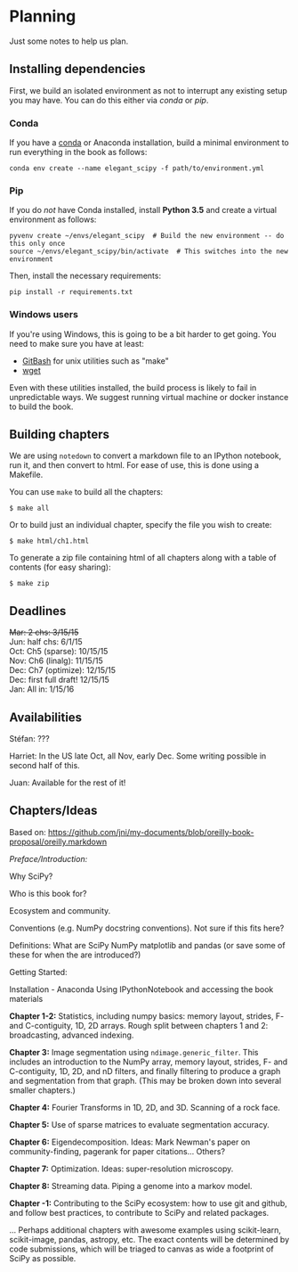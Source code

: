 # Planning

Just some notes to help us plan.

## Installing dependencies

First, we build an isolated environment as not to interrupt any
existing setup you may have.  You can do this either via *conda* or *pip*.

### Conda

If you have a [conda](http://conda.pydata.org/miniconda.html) or
Anaconda installation, build a minimal environment to run everything
in the book as follows:

```console
conda env create --name elegant_scipy -f path/to/environment.yml
```

### Pip

If you do *not* have Conda installed, install **Python 3.5** and create a virtual
environment as follows:

```console
pyvenv create ~/envs/elegant_scipy  # Build the new environment -- do this only once
source ~/envs/elegant_scipy/bin/activate  # This switches into the new environment
```

Then, install the necessary requirements:

```
pip install -r requirements.txt
```

### Windows users

If you're using Windows, this is going to be a bit harder to get
going.  You need to make sure you have at least:

- [GitBash](https://git-scm.com/downloads) for unix utilities such as "make"
- [wget](https://sourceforge.net/projects/gnuwin32/files/wget/)

Even with these utilities installed, the build process is likely to
fail in unpredictable ways.  We suggest running virtual machine or
docker instance to build the book.

## Building chapters

We are using `notedown` to convert a markdown file to an IPython
notebook, run it, and then convert to html. For ease of use, this is
done using a Makefile.

You can use `make` to build all the chapters:

```console
$ make all
```

Or to build just an individual chapter, specify the file you wish to create:

```console
$ make html/ch1.html
```

To generate a zip file containing html of all chapters along with a table of contents (for easy sharing):

```console
$ make zip
```

## Deadlines

~~Mar: 2 chs: 3/15/15~~  
Jun: half chs: 6/1/15  
Oct: Ch5 (sparse): 10/15/15  
Nov: Ch6 (linalg): 11/15/15  
Dec: Ch7 (optimize): 12/15/15  
Dec: first full draft! 12/15/15  
Jan: All in:  1/15/16

## Availabilities

Stéfan: ???

Harriet: In the US late Oct, all Nov, early Dec. Some writing possible in
second half of this.

Juan: Available for the rest of it!

## Chapters/Ideas

Based on: https://github.com/jni/my-documents/blob/oreilly-book-proposal/oreilly.markdown

*Preface/Introduction:* 

Why SciPy?

Who is this book for?

Ecosystem and community.

Conventions (e.g. NumPy docstring
conventions). Not sure if this fits here?

Definitions: What are SciPy NumPy matplotlib and pandas (or save some of these for when the are introduced?)

Getting Started:

Installation - Anaconda
Using IPythonNotebook and accessing the book materials

**Chapter 1-2:** Statistics, including numpy basics: memory layout, strides, F-
and C-contiguity, 1D, 2D arrays. Rough split between chapters 1 and 2:
broadcasting, advanced indexing.

**Chapter 3:** Image segmentation using `ndimage.generic_filter`. This includes
an introduction to the NumPy array, memory layout, strides, F- and
C-contiguity, 1D, 2D, and nD filters, and finally filtering to produce a graph
and segmentation from that graph. (This may be broken down into several
smaller chapters.)

**Chapter 4:** Fourier Transforms in 1D, 2D, and 3D. Scanning of a rock face.

**Chapter 5:** Use of sparse matrices to evaluate segmentation accuracy.

**Chapter 6:** Eigendecomposition. Ideas: Mark Newman's paper on
community-finding, pagerank for paper citations... Others?

**Chapter 7:** Optimization. Ideas: super-resolution microscopy.

**Chapter 8:** Streaming data. Piping a genome into a markov model.

**Chapter -1:** Contributing to the SciPy ecosystem: how to use git and github,
and follow best practices, to contribute to SciPy and related packages.

... Perhaps additional chapters with awesome examples using scikit-learn,
scikit-image, pandas, astropy, etc. The exact contents will be determined by
code submissions, which will be triaged to canvas as wide a footprint of SciPy
as possible.

